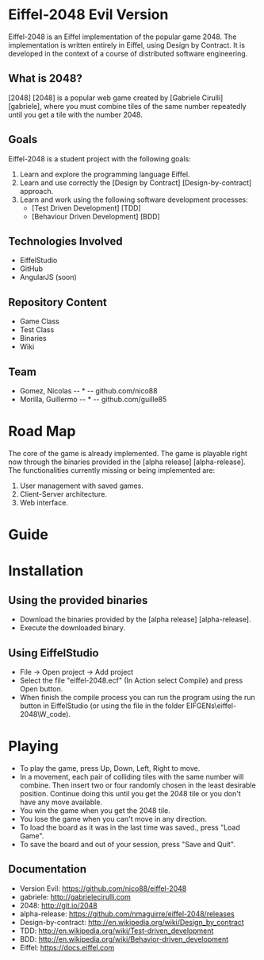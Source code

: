 Eiffel-2048 Evil Version
========================

Eiffel-2048 is an Eiffel implementation of the popular game 2048. The implementation is written entirely in Eiffel, using Design by Contract. It is developed in the context of a course of distributed software engineering.

What is 2048?
-------------

[2048] [2048] is a popular web game created by [Gabriele Cirulli] [gabriele], where you must combine tiles of the same number repeatedly until you get a tile with the number 2048.

Goals
-----

Eiffel-2048 is a student project with the following goals:

1. Learn and explore the programming language Eiffel.
2. Learn and use correctly the [Design by Contract] [Design-by-contract] approach.
3. Learn and work using the following software development processes:
    - [Test Driven Development] [TDD]
    - [Behaviour Driven Development] [BDD]

Technologies Involved
---------------------
  - EiffelStudio
  - GitHub
  - AngularJS (soon)
  
Repository Content
------------------
  - Game Class
  - Test Class
  - Binaries
  - Wiki

 Team 
 ----

  - Gomez, Nicolas     -- * -- github.com/nico88
  - Morilla, Guillermo -- * -- github.com/guille85  

Road Map
=======

The core of the game is already implemented. The game is playable right now through the binaries provided in the [alpha release] [alpha-release].
The functionalities currently missing or being implemented are:

1. User management with saved games.
2. Client-Server architecture.
3. Web interface.

  
Guide
=====

Installation
============

Using the provided binaries
---------------------------

 - Download the binaries provided by the [alpha release] [alpha-release].
 - Execute the downloaded binary.

Using EiffelStudio
------------------

  - File -> Open project -> Add project 
  - Select the file "eiffel-2048.ecf" (In Action select Compile) and press Open button.
  - When finish the compile process you can run the program using the run button in EiffelStudio (or using the file in the folder EIFGENs\eiffel-2048\W_code).

Playing
=======

- To play the game, press Up, Down, Left, Right to move.
- In a movement, each pair of colliding tiles with the same number will combine. Then insert two or four randomly chosen in the least desirable position. Continue doing this until you get the 2048 tile or you don't have any move available.
- You win the game when you get the 2048 tile.
- You lose the game when you can't move in any direction.
- To load the board as it was in the last time was saved., press "Load Game".
- To save the board and out of your session, press "Save and Quit".

Documentation
-------------

- Version Evil: https://github.com/nico88/eiffel-2048
- gabriele: http://gabrielecirulli.com
- 2048: http://git.io/2048
- alpha-release: https://github.com/nmaguirre/eiffel-2048/releases
- Design-by-contract: http://en.wikipedia.org/wiki/Design_by_contract
- TDD: http://en.wikipedia.org/wiki/Test-driven_development
- BDD: http://en.wikipedia.org/wiki/Behavior-driven_development
- Eiffel: https://docs.eiffel.com